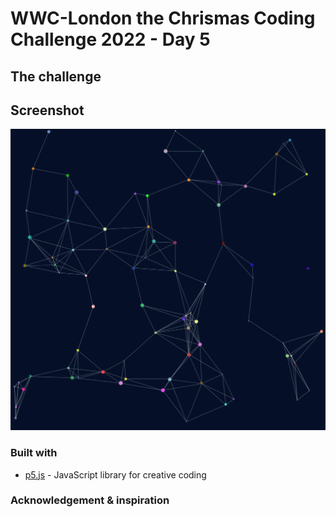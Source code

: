 # WWC-London the Chrismas Coding Challenge 2022 - Day 5

## The challenge

## Screenshot

![screenshot](./screenshot.png)

### Built with

- [p5.js](https://p5js.org/) - JavaScript library for creative coding

### Acknowledgement & inspiration

<a href=""></a>
